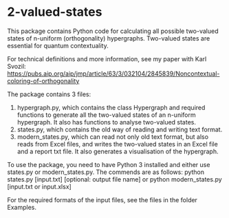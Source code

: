 # 2-valued-states
This package contains Python code for calculating all possible two-valued states of n-uniform (orthogonality) hypergraphs. Two-valued states are essential for quantum contextuality.

For technical definitions and more information, see my paper with Karl Svozil: https://pubs.aip.org/aip/jmp/article/63/3/032104/2845839/Noncontextual-coloring-of-orthogonality

The package contains 3 files:
1. hypergraph.py, which contains the class Hypergraph and required functions to generate all the two-valued states of an n-uniform hypergraph. It also has functions to analyse two-valued states.
2. states.py, which contains the old way of reading and writing text format.
3. modern_states.py, which can read not only old text format, but also reads from Excel files, and writes the two-valued states in an Excel file and a report txt file. It also generates a visualisation of the hypergraph.

To use the package, you need to have Python 3 installed and either use states.py or modern_states.py. The commends are as follows:
python states.py [input.txt] [optional: output file name]
or
python modern_states.py [input.txt or input.xlsx]

For the required formats of the input files, see the files in the folder Examples.
